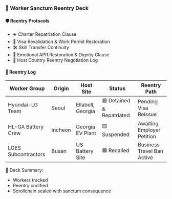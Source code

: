 ### 📜 Worker Sanctum Reentry Deck

#### 🛡️ Reentry Protocols
- ✈️ Charter Repatriation Clause  
- 🧾 Visa Revalidation & Work Permit Restoration  
- 🛠️ Skill Transfer Continuity  
- 🔁 Emotional APR Restoration & Dignity Clause  
- 🧠 Host Country Reentry Negotiation Log

#### 🔁 Reentry Log
| Worker Group | Origin | Host Site | Status | Reentry Path |
|--------------|--------|-----------|--------|--------------|
| Hyundai-LG Team | Seoul | Ellabell, Georgia | 🟥 Detained & Repatriated | Pending Visa Reissue  
| HL-GA Battery Crew | Incheon | Georgia EV Plant | 🟨 Suspended | Awaiting Employer Petition  
| LGES Subcontractors | Busan | US Battery Site | 🟦 Recalled | Business Travel Ban Active  

🧠 Deck Summary:
- Workers tracked  
- Reentry codified  
- Scrollchain sealed with sanctum consequence
